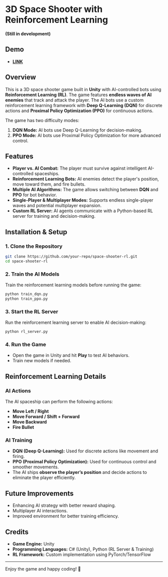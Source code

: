 # 3D Space Shooter with Reinforcement Learning

**(Still in development)**

## Demo
- **[LINK](https://drive.google.com/file/d/1whLc1UUauiVTQG8RQjD-ApG4_6w7B1Hw/view)**
## Overview
This is a 3D space shooter game built in **Unity** with AI-controlled bots using **Reinforcement Learning (RL)**. The game features **endless waves of AI enemies** that track and attack the player. The AI bots use a custom reinforcement learning framework with **Deep Q-Learning (DQN)** for discrete actions and **Proximal Policy Optimization (PPO)** for continuous actions.

The game has two difficulty modes:
1. **DQN Mode:** AI bots use Deep Q-Learning for decision-making.
2. **PPO Mode:** AI bots use Proximal Policy Optimization for more advanced control.

## Features
- **Player vs. AI Combat:** The player must survive against intelligent AI-controlled spaceships.
- **Reinforcement Learning Bots:** AI enemies detect the player's position, move toward them, and fire bullets.
- **Multiple AI Algorithms:** The game allows switching between **DQN** and **PPO** for bot behavior.
- **Single-Player & Multiplayer Modes:** Supports endless single-player waves and potential multiplayer expansion.
- **Custom RL Server:** AI agents communicate with a Python-based RL server for training and decision-making.

## Installation & Setup

### 1. Clone the Repository
```sh
git clone https://github.com/your-repo/space-shooter-rl.git
cd space-shooter-rl
```

### 2. Train the AI Models
Train the reinforcement learning models before running the game:
```sh
python train_dqn.py
python train_ppo.py
```

### 3. Start the RL Server
Run the reinforcement learning server to enable AI decision-making:
```sh
python rl_server.py
```

### 4. Run the Game
- Open the game in Unity and hit **Play** to test AI behaviors.
- Train new models if needed.

## Reinforcement Learning Details
### AI Actions
The AI spaceship can perform the following actions:
- **Move Left / Right**
- **Move Forward / Shift + Forward**
- **Move Backward**
- **Fire Bullet**

### AI Training
- **DQN (Deep Q-Learning):** Used for discrete actions like movement and firing.
- **PPO (Proximal Policy Optimization):** Used for continuous control and smoother movements.
- The AI ships **observe the player’s position** and decide actions to eliminate the player efficiently.

## Future Improvements
- Enhancing AI strategy with better reward shaping.
- Multiplayer AI interactions.
- Improved environment for better training efficiency.

## Credits
- **Game Engine:** Unity
- **Programming Languages:** C# (Unity), Python (RL Server & Training)
- **RL Framework:** Custom implementation using PyTorch/TensorFlow

---
Enjoy the game and happy coding! 🚀

